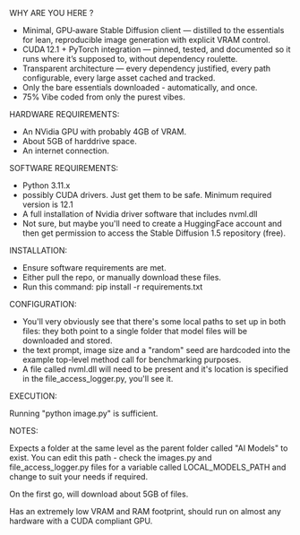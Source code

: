 WHY ARE YOU HERE ?

- Minimal, GPU‑aware Stable Diffusion client — distilled to the essentials for lean, reproducible image generation with explicit VRAM control.
- CUDA 12.1 + PyTorch integration — pinned, tested, and documented so it runs where it’s supposed to, without dependency roulette.
- Transparent architecture — every dependency justified, every path configurable, every large asset cached and tracked.
- Only the bare essentials downloaded - automatically, and once.
- 75% Vibe coded from only the purest vibes.

HARDWARE REQUIREMENTS:

  - An NVidia GPU with probably 4GB of VRAM.
  - About 5GB of harddrive space.
  - An internet connection.

SOFTWARE REQUIREMENTS: 

  - Python 3.11.x
  - possibly CUDA drivers.  Just get them to be safe.  Minimum required version is 12.1
  - A full installation of Nvidia driver software that includes nvml.dll
  - Not sure, but maybe you'll need to create a HuggingFace account and then get permission to access the Stable Diffusion 1.5 repository (free).

INSTALLATION:

  - Ensure software requirements are met.
  - Either pull the repo, or manually download these files.
  - Run this command: pip install -r requirements.txt

CONFIGURATION:

  - You'll very obviously see that there's some local paths to set up in both files: they both point to a single folder that model files will be downloaded and stored.
  - the text prompt, image size and a "random" seed are hardcoded into the example top-level method call for benchmarking purposes.
  - A file called nvml.dll will need to be present and it's location is specified in the file_access_logger.py, you'll see it.

EXECUTION:

Running "python image.py" is sufficient.

NOTES:

Expects a folder at the same level as the parent folder called "AI Models" to exist.  You can edit this path - check the images.py and file_access_logger.py files for a variable called LOCAL_MODELS_PATH and change to suit your needs if required.

On the first go, will download about 5GB of files.

Has an extremely low VRAM and RAM footprint, should run on almost any hardware with a CUDA compliant GPU.
